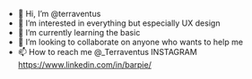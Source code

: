 - 👋 Hi, I’m @terraventus
- 👀 I’m interested in everything but especially UX design
- 🌱 I’m currently learning the basic
- 💞️ I’m looking to collaborate on anyone who wants to help me
- 📫 How to reach me @_Terraventus INSTAGRAM https://www.linkedin.com/in/barpie/ 

<!---
terraventus/terraventus is a ✨ special ✨ repository because its `README.md` (this file) appears on your GitHub profile.
You can click the Preview link to take a look at your changes.
--->
